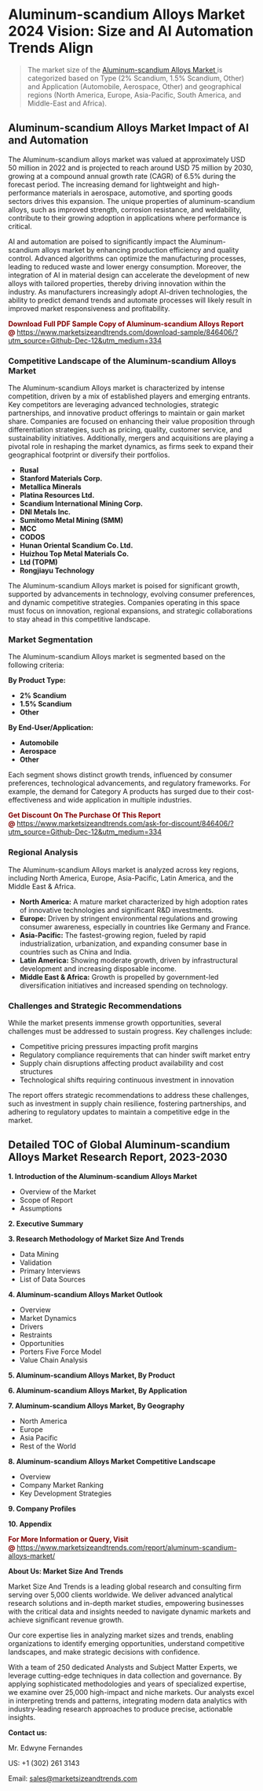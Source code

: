 <H1>Aluminum-scandium Alloys Market 2024 Vision: Size and AI Automation Trends Align</H1><blockquote><p>The market size of the <a href="https://www.marketsizeandtrends.com/download-sample/846406/?utm_source=Github-Dec-12&amp;utm_medium=334" target="_blank">Aluminum-scandium Alloys Market </a>is categorized based on Type (2% Scandium, 1.5% Scandium, Other) and Application (Automobile, Aerospace, Other) and geographical regions (North America, Europe, Asia-Pacific, South America, and Middle-East and Africa).</p></blockquote><p><h2>Aluminum-scandium Alloys Market Impact of AI and Automation</h2><p>The Aluminum-scandium alloys market was valued at approximately USD 50 million in 2022 and is projected to reach around USD 75 million by 2030, growing at a compound annual growth rate (CAGR) of 6.5% during the forecast period. The increasing demand for lightweight and high-performance materials in aerospace, automotive, and sporting goods sectors drives this expansion. The unique properties of aluminum-scandium alloys, such as improved strength, corrosion resistance, and weldability, contribute to their growing adoption in applications where performance is critical.</p><p>AI and automation are poised to significantly impact the Aluminum-scandium alloys market by enhancing production efficiency and quality control. Advanced algorithms can optimize the manufacturing processes, leading to reduced waste and lower energy consumption. Moreover, the integration of AI in material design can accelerate the development of new alloys with tailored properties, thereby driving innovation within the industry. As manufacturers increasingly adopt AI-driven technologies, the ability to predict demand trends and automate processes will likely result in improved market responsiveness and profitability.</p></p><p><strong><span style="color: #800000;">Download Full PDF Sample Copy of Aluminum-scandium Alloys Report @</span>&nbsp;</strong><a href="https://www.marketsizeandtrends.com/download-sample/846406/?utm_source=Github-Dec-12&amp;utm_medium=334">https://www.marketsizeandtrends.com/download-sample/846406/?utm_source=Github-Dec-12&amp;utm_medium=334</a></p><h3>Competitive Landscape of the Aluminum-scandium Alloys Market</h3><p>The Aluminum-scandium Alloys market is characterized by intense competition, driven by a mix of established players and emerging entrants. Key competitors are leveraging advanced technologies, strategic partnerships, and innovative product offerings to maintain or gain market share. Companies are focused on enhancing their value proposition through differentiation strategies, such as pricing, quality, customer service, and sustainability initiatives. Additionally, mergers and acquisitions are playing a pivotal role in reshaping the market dynamics, as firms seek to expand their geographical footprint or diversify their portfolios.</p><p><strong><p><ul><li>Rusal </li><li> Stanford Materials Corp. </li><li> Metallica Minerals </li><li> Platina Resources Ltd. </li><li> Scandium International Mining Corp. </li><li> DNI Metals Inc. </li><li> Sumitomo Metal Mining (SMM) </li><li> MCC </li><li> CODOS </li><li> Hunan Oriental Scandium Co. Ltd. </li><li> Huizhou Top Metal Materials Co. </li><li> Ltd (TOPM) </li><li> Rongjiayu Technology</p></li></ul></p></strong></p><p>The Aluminum-scandium Alloys market is poised for significant growth, supported by advancements in technology, evolving consumer preferences, and dynamic competitive strategies. Companies operating in this space must focus on innovation, regional expansions, and strategic collaborations to stay ahead in this competitive landscape.</p><h3>Market Segmentation</h3><p>The Aluminum-scandium Alloys market is segmented based on the following criteria:</p><p><strong>By Product Type:</strong></p><p><strong><p><ul><li>2% Scandium </li><li> 1.5% Scandium </li><li> Other</p></li></ul></p></strong></p><p><strong>By End-User/Application:</strong></p><p><strong><p><ul><li>Automobile </li><li> Aerospace </li><li> Other</p></li></ul></p></strong></p><p>Each segment shows distinct growth trends, influenced by consumer preferences, technological advancements, and regulatory frameworks. For example, the demand for Category A products has surged due to their cost-effectiveness and wide application in multiple industries.</p><p><strong><span style="color: #800000;">Get Discount On The Purchase Of This Report @&nbsp;</span></strong><a href="https://www.marketsizeandtrends.com/ask-for-discount/846406/?utm_source=Github-Dec-12&amp;utm_medium=334">https://www.marketsizeandtrends.com/ask-for-discount/846406/?utm_source=Github-Dec-12&amp;utm_medium=334</a></p><h3>Regional Analysis</h3><p>The Aluminum-scandium Alloys market is analyzed across key regions, including North America, Europe, Asia-Pacific, Latin America, and the Middle East &amp; Africa.</p><ul><li><strong>North America:</strong> A mature market characterized by high adoption rates of innovative technologies and significant R&amp;D investments.</li><li><strong>Europe:</strong> Driven by stringent environmental regulations and growing consumer awareness, especially in countries like Germany and France.</li><li><strong>Asia-Pacific:</strong> The fastest-growing region, fueled by rapid industrialization, urbanization, and expanding consumer base in countries such as China and India.</li><li><strong>Latin America:</strong> Showing moderate growth, driven by infrastructural development and increasing disposable income.</li><li><strong>Middle East &amp; Africa:</strong> Growth is propelled by government-led diversification initiatives and increased spending on technology.</li></ul><h3>Challenges and Strategic Recommendations</h3><p>While the market presents immense growth opportunities, several challenges must be addressed to sustain progress. Key challenges include:</p><ul><li>Competitive pricing pressures impacting profit margins</li><li>Regulatory compliance requirements that can hinder swift market entry</li><li>Supply chain disruptions affecting product availability and cost structures</li><li>Technological shifts requiring continuous investment in innovation</li></ul><p>The report offers strategic recommendations to address these challenges, such as investment in supply chain resilience, fostering partnerships, and adhering to regulatory updates to maintain a competitive edge in the market.</p><h2>Detailed TOC of Global Aluminum-scandium Alloys Market Research Report, 2023-2030</h2><p><strong>1. Introduction of the Aluminum-scandium Alloys Market</strong></p><ul><li>Overview of the Market</li><li>Scope of Report</li><li>Assumptions&nbsp;</li></ul><p><strong>2. Executive Summary</strong></p><p><strong>3. Research Methodology of <strong>Market Size And Trends</strong></strong></p><ul><li>Data Mining</li><li>Validation</li><li>Primary Interviews</li><li>List of Data Sources&nbsp;</li></ul><p><strong>4. Aluminum-scandium Alloys Market Outlook</strong></p><ul><li>Overview</li><li>Market Dynamics</li><li>Drivers</li><li>Restraints</li><li>Opportunities</li><li>Porters Five Force Model</li><li>Value Chain Analysis&nbsp;</li></ul><p><strong>5. Aluminum-scandium Alloys Market, By Product</strong></p><p><strong>6. Aluminum-scandium Alloys Market, By Application</strong></p><p><strong>7. Aluminum-scandium Alloys Market, By Geography</strong></p><ul><li>North America</li><li>Europe</li><li>Asia Pacific</li><li>Rest of the World&nbsp;</li></ul><p><strong>8. Aluminum-scandium Alloys Market Competitive Landscape</strong></p><ul><li>Overview</li><li>Company Market Ranking</li><li>Key Development Strategies&nbsp;</li></ul><p><strong>9. Company Profiles</strong></p><p><strong>10. Appendix</strong></p><p><strong><span style="color: #800000;">For More Information or Query, Visit @&nbsp;</span></strong><a href="https://www.marketsizeandtrends.com/report/aluminum-scandium-alloys-market/">https://www.marketsizeandtrends.com/report/aluminum-scandium-alloys-market/</a></p><p></p><p><strong>About Us:&nbsp;Market Size And Trends</strong></p><p>Market Size And Trends&nbsp;is a leading global research and consulting firm serving over 5,000 clients worldwide. We deliver advanced analytical research solutions and in-depth market studies, empowering businesses with the critical data and insights needed to navigate dynamic markets and achieve significant revenue growth.</p><p>Our core expertise lies in analyzing market sizes and trends, enabling organizations to identify emerging opportunities, understand competitive landscapes, and make strategic decisions with confidence.</p><p>With a team of 250 dedicated Analysts and Subject Matter Experts, we leverage cutting-edge techniques in data collection and governance. By applying sophisticated methodologies and years of specialized expertise, we examine over 25,000 high-impact and niche markets. Our analysts excel in interpreting trends and patterns, integrating modern data analytics with industry-leading research approaches to produce precise, actionable insights.</p><p><strong>Contact us:</strong></p><p>Mr. Edwyne Fernandes</p><p>US: +1 (302) 261 3143</p><p>Email: <a href="mailto:sales@marketsizeandtrends.com">sales@marketsizeandtrends.com</a>&nbsp;</p>
